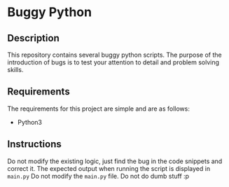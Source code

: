 # Buggy Python

## Description
This repository contains several buggy python scripts. The purpose of the introduction of bugs is to test your attention to detail and problem solving skills.

## Requirements
The requirements for this project are simple and are as follows:
- Python3

## Instructions
Do not modify the existing logic, just find the bug in the code snippets and correct it.
The expected output when running the script is displayed in `main.py`
Do not modify the `main.py` file.
Do not do dumb stuff :p
